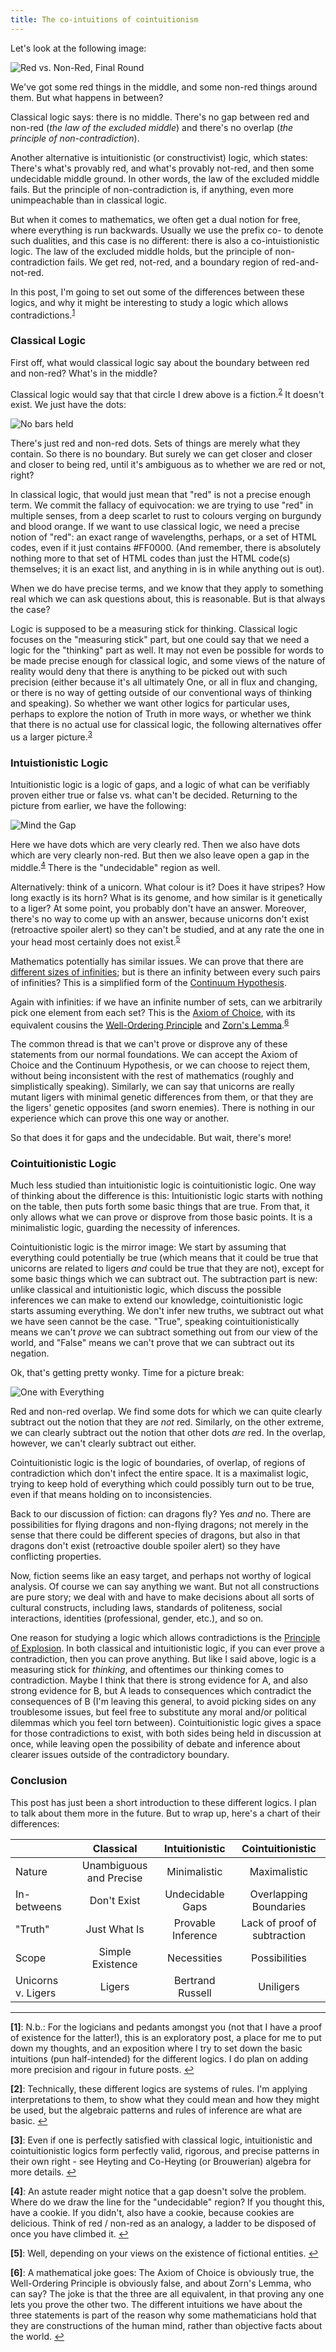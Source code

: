 ```yaml
---
title: The co-intuitions of cointuitionism
---
```


Let's look at the following image:

![Red vs. Non-Red, Final Round](/images/basic.png)

We've got some red things in the middle, and some non-red things around them.  But what happens in between?

Classical logic says: there is no middle.  There's no gap between red and non-red (*the law of the excluded middle*) and there's no overlap (*the principle of non-contradiction*).

Another alternative is intuitionistic (or constructivist) logic, which states: There's what's provably red, and what's provably not-red, and then some undecidable middle ground.  In other words, the law of the excluded middle fails.  But the principle of non-contradiction is, if anything, even more unimpeachable than in classical logic.

But when it comes to mathematics, we often get a dual notion for free, where everything is run backwards.  Usually we use the prefix co- to denote such dualities, and this case is no different: there is also a co-intuistionistic logic. The law of the excluded middle holds, but the principle of non-contradiction fails.  We get red, not-red, and a boundary region of red-and-not-red.

In this post, I'm going to set out some of the differences between these logics, and why it might be interesting to study a logic which allows contradictions.<sup id="a1">[1](#f1)</sup>

### Classical Logic

First off, what would classical logic say about the boundary between red and non-red?  What's in the middle?

Classical logic would say that that circle I drew above is a fiction.<sup id="a2">[2](#f2)</sup>  It doesn't exist.  We just have the dots:

![No bars held](/images/classical.png)

There's just red and non-red dots. Sets of things are merely what they contain.  So there is no boundary. But surely we can get closer and closer and closer to being red, until it's ambiguous as to whether we are red or not, right?

In classical logic, that would just mean that "red" is not a precise enough term.  We commit the fallacy of equivocation: we are trying to use "red" in multiple senses, from a deep scarlet to rust to colours verging on burgundy and blood orange.  If we want to use classical logic, we need a precise notion of "red": an exact range of wavelengths, perhaps, or a set of HTML codes, even if it just contains #FF0000. (And remember, there is absolutely nothing more to that set of HTML codes than just the HTML code(s) themselves; it is an exact list, and anything in is in while anything out is out).

When we do have precise terms, and we know that they apply to something real which we can ask questions about, this is reasonable. But is that always the case?

Logic is supposed to be a measuring stick for thinking.  Classical logic focuses on the "measuring stick" part, but one could say that we need a logic for the "thinking" part as well.  It may not even be possible for words to be made precise enough for classical logic, and some views of the nature of reality would deny that there is anything to be picked out with such precision (either because it's all ultimately One, or all in flux and changing, or there is no way of getting outside of our conventional ways of thinking and speaking).  So whether we want other logics for particular uses, perhaps to explore the notion of Truth in more ways, or whether we think that there is no actual use for classical logic, the following alternatives offer us a larger picture.<sup id="a3">[3](#f3)</sup>

### Intuistionistic Logic

Intuitionistic logic is a logic of gaps, and a logic of what can be verifiably proven either true or false vs. what can't be decided.  Returning to the picture from earlier, we have the following:

![Mind the Gap](/images/intuitionistic.png)

Here we have dots which are very clearly red.  Then we also have dots which are very clearly non-red.  But then we also leave open a gap in the middle.<sup id="a4">[4](#f4)</sup>  There is the "undecidable" region as well.

Alternatively: think of a unicorn.  What colour is it?  Does it have stripes?  How long exactly is its horn?  What is its genome, and how similar is it genetically to a liger?  At some point, you probably don't have an answer.  Moreover, there's no way to come up with an answer, because unicorns don't exist (retroactive spoiler alert) so they can't be studied, and at any rate the one in your head most certainly does not exist.<sup id="a5">[5](#f5)</sup>

Mathematics potentially has similar issues.  We can prove that there are [different sizes of infinities](https://en.wikipedia.org/wiki/Cantor%27s_diagonal_argument); but is there an infinity between every such pairs of infinities?  This is a simplified form of the [Continuum Hypothesis](https://en.wikipedia.org/wiki/Continuum_hypothesis).

Again with infinities: if we have an infinite number of sets, can we arbitrarily pick one element from each set?  This is the [Axiom of Choice](https://en.wikipedia.org/wiki/Axiom_of_choice), with its equivalent cousins the [Well-Ordering Principle](https://en.wikipedia.org/wiki/Well-ordering_principle) and [Zorn's Lemma](https://en.wikipedia.org/wiki/Zorn%27s_lemma).<sup id="a6">[6](#f6)</sup>

The common thread is that we can't prove or disprove any of these statements from our normal foundations.  We can accept the Axiom of Choice and the Continuum Hypothesis, or we can choose to reject them, without being inconsistent with the rest of mathematics (roughly and simplistically speaking).  Similarly, we can say that unicorns are really mutant ligers with minimal genetic differences from them, or that they are the ligers' genetic opposites (and sworn enemies).  There is nothing in our experience which can prove this one way or another.

So that does it for gaps and the undecidable.  But wait, there's more!

### Cointuitionistic Logic

Much less studied than intuitionistic logic is cointuitionistic logic.  One way of thinking about the difference is this: Intuitionistic logic starts with nothing on the table, then puts forth some basic things that are true.  From that, it only allows what we can prove or disprove from those basic points.  It is a minimalistic logic, guarding the necessity of inferences.

Cointuitionistic logic is the mirror image: We start by assuming that everything could potentially be true (which means that it could be true that unicorns are related to ligers *and* could be true that they are not), except for some basic things which we can subtract out.  The subtraction part is new: unlike classical and intuitionistic logic, which discuss the possible inferences we can make to extend our knowledge, cointuitionistic logic starts assuming everything.  We don't infer new truths, we subtract out what we have seen cannot be the case.  "True", speaking cointuitionistically means we can't *prove* we can subtract something out from our view of the world, and "False" means we can't prove that we can subtract out its negation.

Ok, that's getting pretty wonky.  Time for a picture break:

![One with Everything](/images/cointuitionistic.png)

Red and non-red overlap.  We find some dots for which we can quite clearly subtract out the notion that they are *not* red.  Similarly, on the other extreme, we can clearly subtract out the notion that other dots *are* red.  In the overlap, however, we can't clearly subtract out either.

Cointuitionistic logic is the logic of boundaries, of overlap, of regions of contradiction which don't infect the entire space.  It is a maximalist logic, trying to keep hold of everything which could possibly turn out to be true, even if that means holding on to inconsistencies.

Back to our discussion of fiction: can dragons fly?  Yes *and* no.  There are possibilities for flying dragons and non-flying dragons; not merely in the sense that there could be different species of dragons, but also in that dragons don't exist (retroactive double spoiler alert) so they have conflicting properties.

Now, fiction seems like an easy target, and perhaps not worthy of logical analysis.  Of course we can say anything we want.  But not all constructions are pure story; we deal with and have to make decisions about all sorts of cultural constructs, including laws, standards of politeness, social interactions, identities (professional, gender, etc.), and so on.

One reason for studying a logic which allows contradictions is the [Principle of Explosion](https://en.wikipedia.org/wiki/Principle_of_explosion).  In both classical and intuitionistic logic, if you can ever prove a contradiction, then you can prove anything.  But like I said above, logic is a measuring stick for *thinking*, and oftentimes our thinking comes to contradiction.  Maybe I think that there is strong evidence for A, and also strong evidence for B, but A leads to consequences which contradict the consequences of B (I'm leaving this general, to avoid picking sides on any troublesome issues, but feel free to substitute any moral and/or political dilemmas which you feel torn between).  Cointuitionistic logic gives a space for those contradictions to exist, with both sides being held in discussion at once, while leaving open the possibility of debate and inference about clearer issues outside of the contradictory boundary.

### Conclusion

This post has just been a short introduction to these different logics.  I plan to talk about them more in the future.  But to wrap up, here's a chart of their differences:

|                    | Classical                    | Intuitionistic      | Cointuitionistic              |
|--------------------|:----------------------------:|:-------------------:|:-----------------------------:|
| Nature             | Unambiguous and Precise      | Minimalistic        | Maximalistic                  |
| In-betweens        | Don't Exist                  | Undecidable Gaps    | Overlapping Boundaries        |
| "Truth"            | Just What Is                 | Provable Inference  | Lack of proof of subtraction  |
| Scope              | Simple Existence             | Necessities         | Possibilities                 |
| Unicorns v. Ligers | Ligers                       | Bertrand Russell    | Uniligers                     |

-----

<b id="f1">[1]</b>: N.b.: For the logicians and pedants amongst you (not that I have a proof of existence for the latter!), this is an exploratory post, a place for me to put down my thoughts, and an exposition where I try to set down the basic intuitions (pun half-intended) for the different logics.  I do plan on adding more precision and rigour in future posts. [↩](#a1)

<b id="f2">[2]</b>: Technically, these different logics are systems of rules.  I'm applying interpretations to them, to show what they could mean and how they might be used, but the algebraic patterns and rules of inference are what are basic. [↩](#a2)

<b id="f3">[3]</b>: Even if one is perfectly satisfied with classical logic, intuitionistic and cointuitionistic logics form perfectly valid, rigorous, and precise patterns in their own right - see Heyting and Co-Heyting (or Brouwerian) algebra for more details. [↩](#a3)

<b id="f4">[4]</b>: An astute reader might notice that a gap doesn't solve the problem.  Where do we draw the line for the "undecidable" region?  If you thought this, have a cookie.  If you didn't, also have a cookie, because cookies are delicious.  Think of red / non-red as an analogy, a ladder to be disposed of once you have climbed it. [↩](#a4)

<b id="f5">[5]</b>: Well, depending on your views on the existence of fictional entities. [↩](#a5)

<b id="f6">[6]</b>: A mathematical joke goes: The Axiom of Choice is obviously true, the Well-Ordering Principle is obviously false, and about Zorn's Lemma, who can say?  The joke is that the three are all equivalent, in that proving any one lets you prove the other two.  The different intuitions we have about the three statements is part of the reason why some mathematicians hold that they are constructions of the human mind, rather than objective facts about the world. [↩](#a6)
